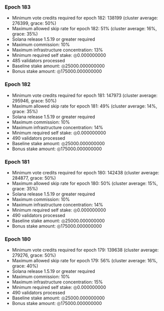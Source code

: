 ### Epoch 183
* Minimum vote credits required for epoch 182: 138199 (cluster average: 276399, grace: 50%)
* Maximum allowed skip rate for epoch 182: 51% (cluster average: 16%, grace: 35%)
* Solana release 1.5.19 or greater required
* Maximum commission: 10%
* Maximum infrastructure concentration: 13%
* Minimum required self stake: ◎0.000000000
* 485 validators processed
* Baseline stake amount: ◎25000.000000000
* Bonus stake amount: ◎175000.000000000
### Epoch 182
* Minimum vote credits required for epoch 181: 147973 (cluster average: 295946, grace: 50%)
* Maximum allowed skip rate for epoch 181: 49% (cluster average: 14%, grace: 35%)
* Solana release 1.5.19 or greater required
* Maximum commission: 10%
* Maximum infrastructure concentration: 14%
* Minimum required self stake: ◎0.000000000
* 490 validators processed
* Baseline stake amount: ◎25000.000000000
* Bonus stake amount: ◎175000.000000000
### Epoch 181
* Minimum vote credits required for epoch 180: 142438 (cluster average: 284877, grace: 50%)
* Maximum allowed skip rate for epoch 180: 50% (cluster average: 15%, grace: 35%)
* Solana release 1.5.19 or greater required
* Maximum commission: 10%
* Maximum infrastructure concentration: 14%
* Minimum required self stake: ◎0.000000000
* 490 validators processed
* Baseline stake amount: ◎25000.000000000
* Bonus stake amount: ◎175000.000000000
### Epoch 180
* Minimum vote credits required for epoch 179: 139638 (cluster average: 279276, grace: 50%)
* Maximum allowed skip rate for epoch 179: 56% (cluster average: 16%, grace: 40%)
* Solana release 1.5.19 or greater required
* Maximum commission: 10%
* Maximum infrastructure concentration: 15%
* Minimum required self stake: ◎0.000000000
* 490 validators processed
* Baseline stake amount: ◎25000.000000000
* Bonus stake amount: ◎175000.000000000